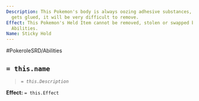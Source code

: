 ```yaml
---
Description: This Pokemon's body is always oozing adhesive substances, if something
  gets glued, it will be very difficult to remove.
Effect: This Pokemon's Held Item cannot be removed, stolen or swapped by Moves or
  Abilities.
Name: Sticky Hold
---
```


#PokeroleSRD/Abilities

## `= this.name`

> *`= this.Description`*

**Effect:** `= this.Effect`
